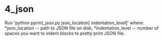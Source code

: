 # 4_json
Run 'python pprint_json.py json_location[ indentation_level]' where: 
    *json_location -- path to JSON file on disk,
    *indentation_level -- number of spaces you want to indent blocks
to pretty print JSON file.
